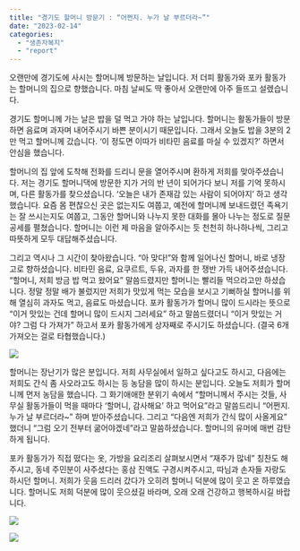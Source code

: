 ```yaml
---
title: "경기도 할머니 방문기 : “어쩐지. 누가 날 부르더라~”"
date: "2023-02-14"
categories: 
  - "생존자복지"
  - "report"
---
```


오랜만에 경기도에 사시는 할머니께 방문하는 날입니다. 저 더피 활동가와 포카 활동가는 할머니의 집으로 향했습니다. 마침 날씨도 딱 좋아서 오랜만에 아주 들뜨고 설렜습니다.

경기도 할머니께 가는 날은 밥을 덜 먹고 가야 하는 날입니다. 할머니는 활동가들이 방문하면 음료며 과자며 내어주시기 바쁜 분이시기 때문입니다. 그래서 오늘도 밥을 3분의 2만 먹고 할머니께 갔습니다. ‘이 정도면 이따가 비타민 음료를 마실 수 있겠지?’ 하면서 안심을 했습니다.

할머니의 집 앞에 도착해 전화를 드리니 문을 열어주시며 환하게 저희를 맞아주셨습니다. 저는 경기도 할머니댁에 방문한 지가 거의 반 년이 되어가다 보니 저를 기억 못하시며, 다른 활동가를 찾으셨습니다. ‘오늘은 내가 존재감 있는 사람이 되어야지’ 하고 생각했습니다. 요즘 몸 편찮으신 곳은 없는지도 여쭙고, 예전에 할머니께 보내드렸던 족욕기는 잘 쓰시는지도 여쭙고, 그동안 할머니와 나누지 못한 대화를 몰아 나누는 정도로 질문 공세를 펼쳤습니다. 할머니는 이런 제 마음을 알아주시는 듯 천천히 하나하나씩, 그리고 따뜻하게 모두 대답해주셨습니다.

그리고 역시나 그 시간이 찾아왔습니다. “아 맞다!”와 함께 일어나신 할머니, 바로 냉장고로 향하셨습니다. 비타민 음료, 요쿠르트, 두유, 과자를 한 쟁반 가득 내어주셨습니다. “할머니, 저희 방금 밥 먹고 왔어요” 말씀드렸지만 할머니는 빨리들 먹으라고만 하셨습니다. 정말 정말 배가 불렀지만 저희가 맛있게 먹는 모습을 보시고 기뻐하실 할머니를 위해 열심히 과자도 먹고, 음료도 마셨습니다. 포카 활동가가 할머니 많이 드시라는 뜻으로 “이거 맛있는 건데 할머니 많이 드시지 그러세요” 하고 말씀드렸더니 “이거 맛있는 거야? 그럼 다 가져가” 하고서 포카 활동가에게 상자째로 주시기도 하셨습니다. (결국 6개 가져오는 걸로 타협했습니다.)

![](https://womenandwar.net/kr/wp-content/uploads/2023/02/2-edited.jpg)

할머니는 장난기가 많은 분입니다. 저희 사무실에서 일하고 싶다고도 하시고, 다음에는 저희도 간식 좀 사오라고도 하시는 등 농담을 많이 하시는 분입니다. 오늘도 저희가 할머니께 먼저 농담을 했습니다. 그 화기애애한 분위기 속에서 “할머니께서 주시는 것들, 사무실 활동가들이 먹을 때마다 ‘할머니, 감사해요’ 하고 먹어요”라고 말씀드리니 “어쩐지. 누가 날 부르더라~” 하며 받아주셨습니다. 그리고 “다음엔 저희가 간식 많이 사올게요” 했더니 “그럼 오기 전부터 굶어야겠네”라고 말씀하셨습니다. 할머니의 유머에 매번 감탄하게 됩니다.

포카 활동가가 직접 떴다는 옷, 가방을 요리조리 살펴보시면서 “재주가 많네” 칭찬도 해주시고, 동네 주민분이 사주셨다는 홍삼 진액도 구경시켜주시고, 따님과 손자들 자랑도 하시던 할머니. 저희가 웃음 드리러 갔다가 오히려 할머니 덕분에 많이 웃고 온 하루였습니다. 할머니도 저희 덕분에 많이 웃으셨길 바라며, 오래 오래 건강하고 행복하시길 바랍니다.

![](https://womenandwar.net/kr/wp-content/uploads/2023/02/1-1024x576.jpg)

![](https://womenandwar.net/kr/wp-content/uploads/2023/02/3-576x1024.jpg)
